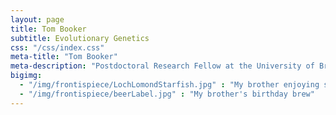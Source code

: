 ```yaml
---
layout: page
title: Tom Booker
subtitle: Evolutionary Genetics
css: "/css/index.css"
meta-title: "Tom Booker"
meta-description: "Postdoctoral Research Fellow at the University of British Columbia"
bigimg:
  - "/img/frontispiece/LochLomondStarfish.jpg" : "My brother enjoying some snow"
  - "/img/frontispiece/beerLabel.jpg" : "My brother's birthday brew"
---
```



